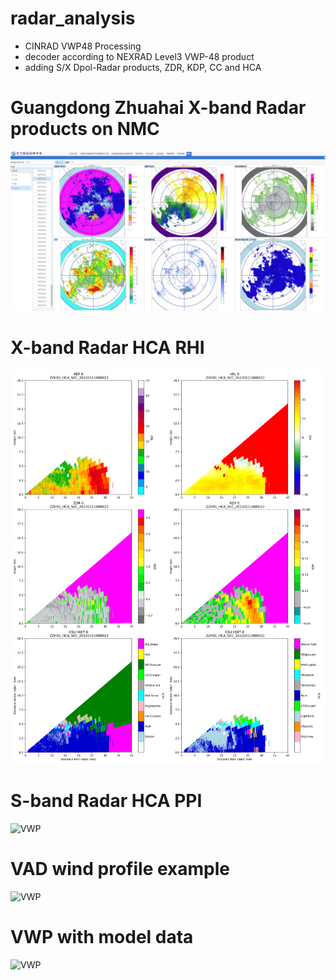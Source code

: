 # radar_analysis
- CINRAD VWP48 Processing
- decoder according to NEXRAD Level3 VWP-48 product
- adding S/X Dpol-Radar products, ZDR, KDP, CC and HCA

# Guangdong Zhuahai X-band Radar products on NMC
![VWP](./figs/珠海XPAR.jpg )

# X-band Radar HCA RHI
![VWP](./figs/ZZH01_HCA_SEC_20220511000023_sec_000.png )

# S-band Radar HCA PPI
![VWP](./figs/Z9200_hca_20220511000000_swp00.png)

# VAD wind profile example
![VWP](./figs/VWP_Z9200_20200508000000.png)

# VWP with model data
![VWP](./figs/vwp_x_model.jpg)
